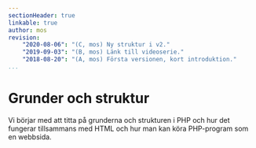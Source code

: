 ```yaml
---
sectionHeader: true
linkable: true
author: mos
revision:
    "2020-08-06": "(C, mos) Ny struktur i v2."
    "2019-09-03": "(B, mos) Länk till videoserie."
    "2018-08-20": "(A, mos) Första versionen, kort introduktion."
...
```

Grunder och struktur
=======================

Vi börjar med att titta på grunderna och strukturen i PHP och hur det fungerar tillsammans med HTML och hur man kan köra PHP-program som en webbsida.
